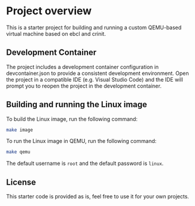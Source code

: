 # Project overview

This is a starter project for building and running a custom QEMU-based virtual machine
based on ebcl and crinit.

## Development Container

The project includes a development container configuration in devcontainer.json to provide a consistent development environment. Open the project in a compatible IDE (e.g. Visual Studio Code) and the IDE will prompt you to reopen the project in the development container.

## Building and running the Linux image

To build the Linux image, run the following command:

```bash
make image
```

To run the Linux image in QEMU, run the following command:

```bash
make qemu
```

The default username is `root` and the default password is `linux`.


## License

This starter code is provided as is, feel free to use it for your own projects. 
